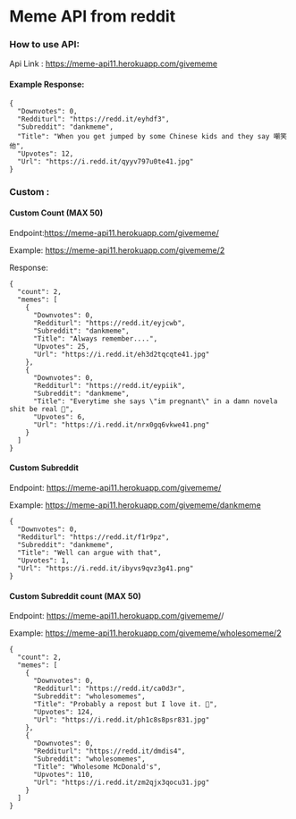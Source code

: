 # Meme API from reddit

### How to use API:

Api Link : https://meme-api11.herokuapp.com/givememe

#### Example Response:
```
{
  "Downvotes": 0,
  "Redditurl": "https://redd.it/eyhdf3",
  "Subreddit": "dankmeme",
  "Title": "When you get jumped by some Chinese kids and they say 嘲笑他",
  "Upvotes": 12,
  "Url": "https://i.redd.it/qyyv797u0te41.jpg"
}
```

### Custom :

#### Custom Count (MAX 50)

Endpoint:https://meme-api11.herokuapp.com/givememe/<Count>

Example: https://meme-api11.herokuapp.com/givememe/2

Response:
```
{
  "count": 2,
  "memes": [
    {
      "Downvotes": 0,
      "Redditurl": "https://redd.it/eyjcwb",
      "Subreddit": "dankmeme",
      "Title": "Always remember....",
      "Upvotes": 25,
      "Url": "https://i.redd.it/eh3d2tqcqte41.jpg"
    },
    {
      "Downvotes": 0,
      "Redditurl": "https://redd.it/eypiik",
      "Subreddit": "dankmeme",
      "Title": "Everytime she says \"im pregnant\" in a damn novela shit be real 🌋",
      "Upvotes": 6,
      "Url": "https://i.redd.it/nrx0gq6vkwe41.png"
    }
  ]
}
```

#### Custom Subreddit

Endpoint: https://meme-api11.herokuapp.com/givememe/<Subredditname>

Example: https://meme-api11.herokuapp.com/givememe/dankmeme

```
{
  "Downvotes": 0,
  "Redditurl": "https://redd.it/f1r9pz",
  "Subreddit": "dankmeme",
  "Title": "Well can argue with that",
  "Upvotes": 1,
  "Url": "https://i.redd.it/ibyvs9qvz3g41.png"
}
```
#### Custom Subreddit count (MAX 50)

Endpoint: https://meme-api11.herokuapp.com/givememe/<Subredditname>/<count>

Example: https://meme-api11.herokuapp.com/givememe/wholesomeme/2

```
{
  "count": 2,
  "memes": [
    {
      "Downvotes": 0,
      "Redditurl": "https://redd.it/ca0d3r",
      "Subreddit": "wholesomemes",
      "Title": "Probably a repost but I love it. 🥰",
      "Upvotes": 124,
      "Url": "https://i.redd.it/ph1c8s8psr831.jpg"
    },
    {
      "Downvotes": 0,
      "Redditurl": "https://redd.it/dmdis4",
      "Subreddit": "wholesomemes",
      "Title": "Wholesome McDonald's",
      "Upvotes": 110,
      "Url": "https://i.redd.it/zm2qjx3qocu31.jpg"
    }
  ]
}
```